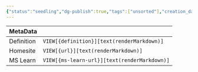 ```yaml
---
{"status":"seedling","dg-publish":true,"tags":["unsorted"],"creation_date":"2024-05-09 21:58","definition":"undefined","ms-learn-url":"undefined","url":"undefined","aliases":null,"permalink":"/unsorted/inner-sourcing/","dgPassFrontmatter":true}
---
```



| MetaData   |                                              |
| ---------- | -------------------------------------------- |
| Definition | `VIEW[{definition}][text(renderMarkdown)]`   |
| Homesite   | `VIEW[{url}][text(renderMarkdown)]`          |
| MS Learn   | `VIEW[{ms-learn-url}][text(renderMarkdown)]` |
